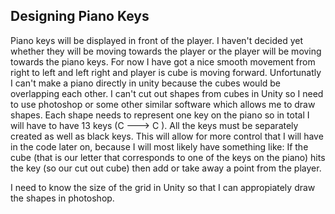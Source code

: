 ## Designing Piano Keys 

Piano keys will be displayed in front of the player. I haven't decided yet whether they will be moving towards the player or the player will be moving towards the piano keys. For now I have got a nice smooth movement from right to left and left right and player is cube is moving forward. Unfortunatly I can't make a piano directly in unity because the cubes would be overlapping each other. I can't cut out shapes from cubes in Unity so I need to use photoshop or some other similar software which allows me to draw shapes. Each shape needs to represent one key on the piano so in total I will have to have 13 keys (C ---> C ). All the keys must be separately created as well as black keys. This will allow for more control that I will have in the code later on, because I will most likely have something like: If the cube (that is our letter that corresponds to one of the keys on the piano) hits the key (so our cut out cube) then add or take away a  point from the player. 

I need to know the size of the grid in Unity so that I can appropiately draw the shapes in photoshop. 